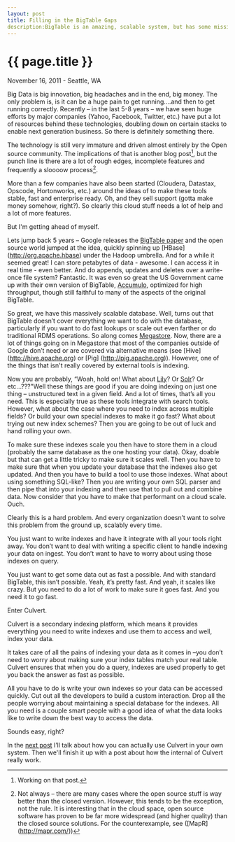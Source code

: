```yaml
---
layout: post
title: Filling in the BigTable Gaps
description:BigTable is an amazing, scalable system, but has some missing features.
---
```

# {{ page.title }}

November 16, 2011 - Seattle, WA

Big Data is big innovation, big headaches and in the end, big money. The only problem is, is it can be a huge pain to get running….and then to get running correctly.  Recently – in the last 5-8 years – we have seen huge efforts by major companies (Yahoo, Facebook, Twitter, etc.) have put a lot of resources behind these technologies, doubling down on certain stacks to enable next generation business. So there is definitely something there.

The technology is still very immature and driven almost entirely by the Open source community. The implications of that is another blog post[^one], but the punch line is there are a lot of rough edges, incomplete features and frequently a sloooow process[^two]. 

More than a few companies have also been started (Cloudera, Datastax, Opscode, Hortonworks, etc.) around the ideas of to make these tools stable, fast and enterprise ready. Oh, and they sell support (gotta make money somehow, right?). So clearly this cloud stuff needs a lot of help and a lot of more features.

But I'm getting ahead of myself.

Lets jump back 5 years – Google releases the [BigTable paper] and the open source world jumped at the idea, quickly spinning up [HBase] (http://org.apache.hbase) under the Hadoop umbrella. And for a while it seemed great! I can store petabytes of data - awesome. I can access it in real time - even better. And do appends, updates and deletes over a write-once file system? Fantastic. It was even so great the US Government came up with their own version of BigTable, [Accumulo](http://incubator.apache.org/accumulo/), optimized for high throughput, though still faithful to many of the aspects of the original BigTable.

So great, we have this massively scalable database. Well, turns out that BigTable doesn’t cover everything we want to do with the database, particularly if you want to do fast lookups or scale out even farther or do traditional RDMS operations. So along comes [Megastore]. Now, there are a lot of things going on in Megastore that most of the companies outside of Google don’t need or are covered via alternative means (see [Hive] (http://hive.apache.org) or [Pig] (http://pig.apache.org)). However, one of the things that isn't really covered by external tools is indexing. 

Now you are probably, “Woah, hold on! What about [Lily]? Or [Solr]? Or etc...???"Well these things are good if you are doing indexing on just one thing – unstructured text in a given field. And a lot of times, that’s all you need.  This is especially true as these tools integrate with search tools. However, what about the case where you need to index across multiple fields? Or build your own special indexes to make it go fast? What about trying out new index schemes? Then you are going to be out of luck and hand rolling your own. 

To make sure these indexes scale you then have to store them in a cloud (probably the same database as the one hosting your data). Okay, doable but that can get a little tricky to make sure it scales well. Then you have to make sure that when you update your database that the indexes also get updated. And then you have to build a tool to use those indexes. What about using something SQL-like? Then you are writing your own SQL parser and then pipe that into your indexing and then use that to pull out and combine data. Now consider that you have to make that performant on a cloud scale.  Ouch.

Clearly this is a hard problem. And every organization doesn’t want to solve this problem from the ground up, scalably every time. 

You just want to write indexes and have it integrate with all your tools right away. You don’t want to deal with writing a specific client to handle indexing your data on ingest. You don’t want to have to worry about using those indexes on query. 

You just want to get some data out as fast a possible. And with standard BigTable, this isn’t possible. Yeah, it’s pretty fast. And yeah, it scales like crazy. But you need to do a lot of work to make sure it goes fast. And you need it to go fast.

Enter Culvert.

Culvert is a secondary indexing platform, which means it provides everything you need to write indexes and use them to access and well, index your data.

 It takes care of all the pains of indexing your data as it comes in –you don’t need to worry about making sure your index tables match your real table. Culvert ensures that when you do a query, indexes are used properly to get you back the answer as fast as possible.

All you have to do is write your own indexes so your data can be accessed quickly. Cut out all the developers to build a custom interaction. Drop all the people worrying about maintaining a special database for the indexes.  All you need is a couple smart people with a good idea of what the data looks like to write down the best way to access the data.

Sounds easy, right?

In the [next post](/2011/11/17/welcome-to-index-nirvana.html) I’ll talk about how you can actually use Culvert in your own system. Then we'll finish it up with a post about how the internal of Culvert really work.

[BigTable paper]: http://labs.google.com/papers/bigtable-osdi06.pdf
[Lily]: http://www.lilyproject.org/lily/index.html
[Solr]: http://lucene.apache.org/solr/
[Megastore]: http://research.google.com/pubs/archive/36971.pdf

[^one]: Working on that post.

[^two]: Not always – there are many cases where the open source stuff is way better than the closed version. However, this tends to be the exception, not the rule. It is interesting that in the cloud space, open source software has proven to be far more widespread (and higher quality) than the closed source solutions. For the counterexample, see ([MapR] (http://mapr.com/))

